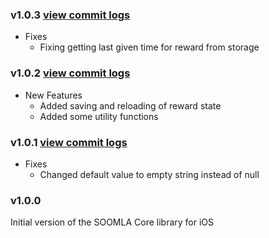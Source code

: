### v1.0.3 [view commit logs](https://github.com/soomla/ios-store/compare/v1.0.2...v1.0.3)

* Fixes
  * Fixing getting last given time for reward from storage

### v1.0.2 [view commit logs](https://github.com/soomla/ios-store/compare/v1.0.1...v1.0.2)

* New Features
  * Added saving and reloading of reward state
  * Added some utility functions


### v1.0.1 [view commit logs](https://github.com/soomla/ios-store/compare/v1.0.0...v1.0.1)

* Fixes
  * Changed default value to empty string instead of null

### v1.0.0

Initial version of the SOOMLA Core library for iOS
